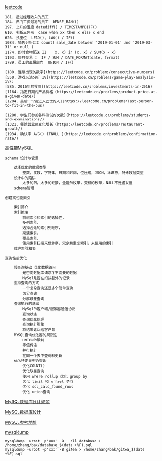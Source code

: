
[leetcode](./leetcode.md)

    181. 超过经理收入的员工
    184. 部门工资最高的员工  DENSE_RANK()
    197. 上升的温度 datediff() / TIMESTAMPDIFF()
    610. 判断三角形  case when xx then x else x end
    626. 换座位  LEAD(), LAG() / IF()
    1084. 销售分析III count( sale_date between '2019-01-01' and '2019-03-31' or null ) 
    1174. 即时食物配送 II   (x, x) in (x, x) / SUM(x = x)
    1193. 每月交易 I  IF / SUM / DATE_FORMAT(date, format)
    1789. 员工的直属部门  UNION / IF()

    [180. 连续出现的数字](https://leetcode.cn/problems/consecutive-numbers)
    [550. 游戏玩法分析 IV](https://leetcode.cn/problems/game-play-analysis-iv/)
    [585. 2016年的投资](https://leetcode.cn/problems/investments-in-2016)
    [1164. 指定日期的产品价格](https://leetcode.cn/problems/product-price-at-a-given-date/)
    [1204. 最后一个能进入巴士的人](https://leetcode.cn/problems/last-person-to-fit-in-the-bus)
    
    [1280. 学生们参加各科测试的次数](https://leetcode.cn/problems/students-and-examinations/)
    [1321. 餐馆营业额变化增长](https://leetcode.cn/problems/restaurant-growth/)
    [1934. 确认率 AVG() IFNULL ](https://leetcode.cn/problems/confirmation-rate/)  

[高性能MySQL](./高性能MySQL.md)

    schema 设计与管理

        选择优化的数据类型
            整数，实数，字符串，日期和时间，位压缩，JSON，标识符，特殊数据类型
        设计中的陷阱
            太多的列，太多的联接，全能的枚举，变相的枚举，NULL不是虚拟值
        schema管理

    创建高性能索引

        索引简介
        索引策略
            前缀索引和索引的选择性，
            多列索引，
            选择合适的索引列顺序，
            聚簇索引，
            覆盖索引，
            使用索引扫描来做排序，冗余和重复索引，未使用的索引
        维护索引和表

    查询性能优化

        慢查询基础 优化数据访问
            是否向数据库请求了不需要的数据
            MySql是否在扫描额外的记录
        重构查询的方式
            一个复杂查询还是多个简单查询
            切分查询
            分解联接查询        
        查询执行的基础
            MySql的客户端/服务器通信协议
            查询状态
            查询优化处理
            查询执行引擎
            将结果返回给客户端        
        MYSQL查询优化器的局限性
            UNION的限制
            等值传递
            并行执行
            在同一个表中查询和更新
        优化特定类型的查询
            优化COUNT()
            优化联接查询
            使用 where rollup 优化 group by
            优化 limit 和 offset 子句
            优化 sql_calc_found_rows
            优化 union查询
    
[MySQL数据库设计规范](./MySQL数据库设计规范.md)

[MySQL数据库设计](./MySQL数据库设计.md)

[MySQL参考地址](./MySQL参考地址.md)

[mysqldump](./mysqldump.md)

    mysqldump -uroot -p'xxx' -B --all-database > /home/zhang/bak/database_$(date +%F).sql
    mysqldump -uroot -p'xxx' -B gitea > /home/zhang/bak/gitea_$(date +%F).sql
